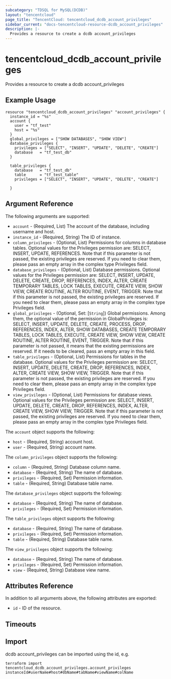 ```yaml
---
subcategory: "TDSQL for MySQL(DCDB)"
layout: "tencentcloud"
page_title: "TencentCloud: tencentcloud_dcdb_account_privileges"
sidebar_current: "docs-tencentcloud-resource-dcdb_account_privileges"
description: |-
  Provides a resource to create a dcdb account_privileges
---
```


# tencentcloud_dcdb_account_privileges

Provides a resource to create a dcdb account_privileges

## Example Usage

```hcl
resource "tencentcloud_dcdb_account_privileges" "account_privileges" {
  instance_id = "%s"
  account {
    user = "tf_test"
    host = "%s"
  }
  global_privileges = ["SHOW DATABASES", "SHOW VIEW"]
  database_privileges {
    privileges = ["SELECT", "INSERT", "UPDATE", "DELETE", "CREATE"]
    database   = "tf_test_db"
  }

  table_privileges {
    database   = "tf_test_db"
    table      = "tf_test_table"
    privileges = ["SELECT", "INSERT", "UPDATE", "DELETE", "CREATE"]

  }
```

## Argument Reference

The following arguments are supported:

* `account` - (Required, List) The account of the database, including username and host.
* `instance_id` - (Required, String) The ID of instance.
* `column_privileges` - (Optional, List) Permissions for columns in database tables. Optional values for the Privileges permission are:  SELECT, INSERT, UPDATE, REFERENCES.  Note that if this parameter is not passed, the existing privileges are reserved. If you need to clear them, please pass an empty array in the complex type Privileges field.
* `database_privileges` - (Optional, List) Database permissions. Optional values for the Privileges permission are: SELECT, INSERT, UPDATE, DELETE, CREATE, DROP, REFERENCES, INDEX, ALTER, CREATE TEMPORARY TABLES,  LOCK TABLES, EXECUTE, CREATE VIEW, SHOW VIEW, CREATE ROUTINE, ALTER ROUTINE, EVENT, TRIGGER.  Note that if this parameter is not passed, the existing privileges are reserved. If you need to clear them, please pass an empty array in the complex type Privileges field.
* `global_privileges` - (Optional, Set: [`String`]) Global permissions. Among them, the optional value of the permission in GlobalPrivileges is: SELECT, INSERT, UPDATE, DELETE, CREATE, PROCESS, DROP, REFERENCES, INDEX, ALTER, SHOW DATABASES,  CREATE TEMPORARY TABLES, LOCK TABLES, EXECUTE, CREATE VIEW, SHOW VIEW, CREATE ROUTINE, ALTER ROUTINE, EVENT, TRIGGER.  Note that if this parameter is not passed, it means that the existing permissions are reserved. If it needs to be cleared, pass an empty array in this field.
* `table_privileges` - (Optional, List) Permissions for tables in the database. Optional values for the Privileges permission are: SELECT, INSERT, UPDATE, DELETE, CREATE, DROP, REFERENCES, INDEX, ALTER, CREATE VIEW, SHOW VIEW, TRIGGER. Note that if this parameter is not passed, the existing privileges are reserved. If you need to clear them, please pass an empty array in the complex type Privileges field.
* `view_privileges` - (Optional, List) Permissions for database views. Optional values for the Privileges permission are:  SELECT, INSERT, UPDATE, DELETE, CREATE, DROP, REFERENCES, INDEX, ALTER, CREATE VIEW, SHOW VIEW, TRIGGER.  Note that if this parameter is not passed, the existing privileges are reserved. If you need to clear them, please pass an empty array in the complex type Privileges field.

The `account` object supports the following:

* `host` - (Required, String) account host.
* `user` - (Required, String) account name.

The `column_privileges` object supports the following:

* `column` - (Required, String) Database column name.
* `database` - (Required, String) The name of database.
* `privileges` - (Required, Set) Permission information.
* `table` - (Required, String) Database table name.

The `database_privileges` object supports the following:

* `database` - (Required, String) The name of database.
* `privileges` - (Required, Set) Permission information.

The `table_privileges` object supports the following:

* `database` - (Required, String) The name of database.
* `privileges` - (Required, Set) Permission information.
* `table` - (Required, String) Database table name.

The `view_privileges` object supports the following:

* `database` - (Required, String) The name of database.
* `privileges` - (Required, Set) Permission information.
* `view` - (Required, String) Database view name.

## Attributes Reference

In addition to all arguments above, the following attributes are exported:

* `id` - ID of the resource.



## Timeouts

<no value>


## Import

dcdb account_privileges can be imported using the id, e.g.

```
terraform import tencentcloud_dcdb_account_privileges.account_privileges instanceId#userName#host#dbName#tabName#viewName#colName
```

